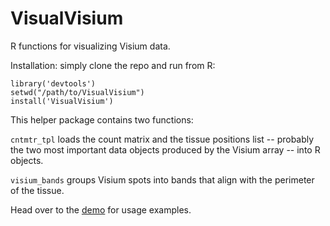# VisualVisium
R functions for visualizing Visium data. 

Installation: simply clone the repo and run from R: 

```
library('devtools')
setwd("/path/to/VisualVisium")
install('VisualVisium')
```

This helper package contains two functions: 

`cntmtr_tpl` loads the count matrix and the tissue positions list -- probably the two most important data objects produced by the Visium array -- into R objects. 

`visium_bands` groups Visium spots into bands that align with the perimeter of the tissue. 

Head over to the [demo](../blob/master/VisualVisium_demo/VisualVisium_demo.md) for usage examples.
